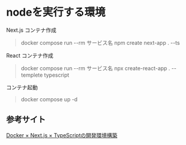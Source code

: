 # nodeを実行する環境

Next.js コンテナ作成
> docker compose run --rm サービス名 npm create next-app . --ts

React コンテナ作成
> docker compose run --rm サービス名 npx create-react-app . --templete typescript

コンテナ起動
> docker compose up -d

## 参考サイト
[Docker × Next.js × TypeScriptの開発環境構築](https://zenn.dev/tkydev/articles/161061fdbe6658)

